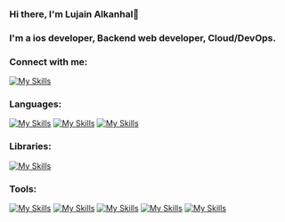 ### Hi there, I'm Lujain Alkanhal👋
### I'm a ios developer, Backend web developer, Cloud/DevOps.
### Connect with me:
[![My Skills](https://skillicons.dev/icons?i=linkedin)](https://www.linkedin.com/in/lujainibraheem/)

### Languages:
[![My Skills](https://skillicons.dev/icons?i=swift)](https://developer.apple.com/swift/) [![My Skills](https://skillicons.dev/icons?i=java)](https://dev.java) [![My Skills](https://skillicons.dev/icons?i=mysql)](https://www.mysql.com) 

### Libraries:
[![My Skills](https://skillicons.dev/icons?i=spring)](https://spring.io)

### Tools:
[![My Skills](https://skillicons.dev/icons?i=idea)](https://www.jetbrains.com/idea/) [![My Skills](https://skillicons.dev/icons?i=firebase)](https://firebase.google.com) [![My Skills](https://skillicons.dev/icons?i=vscode)](https://code.visualstudio.com/) [![My Skills](https://skillicons.dev/icons?i=postman)](https://www.postman.com) [![My Skills](https://skillicons.dev/icons?i=figma)]()









<!--
**lujain2000-c/Lujain2000-c** is a ✨ _special_ ✨ repository because its `README.md` (this file) appears on your GitHub profile.

Here are some ideas to get you started:

- 🔭 I’m currently working on ...
- 🌱 I’m currently learning ...
- 👯 I’m looking to collaborate on ...
- 🤔 I’m looking for help with ...
- 💬 Ask me about ...
- 📫 How to reach me: ...
- 😄 Pronouns: ...
- ⚡ Fun fact: ...
-->
